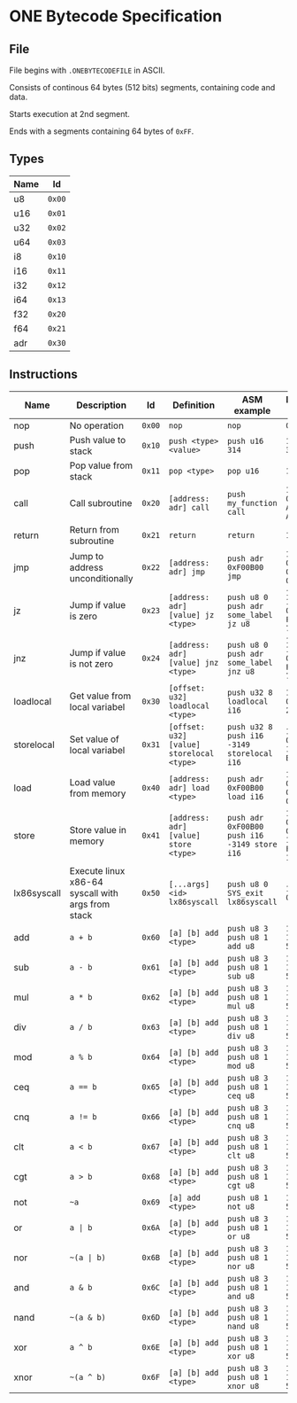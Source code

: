 
# ONE Bytecode Specification

## File

File begins with `.ONEBYTECODEFILE` in ASCII.

Consists of continous 64 bytes (512 bits) segments, containing code and data.

Starts execution at 2nd segment.

Ends with a segments containing 64 bytes of `0xFF`.

## Types

Name | Id
---|---
u8  | `0x00`
u16 | `0x01`
u32 | `0x02`
u64 | `0x03`
i8  | `0x10`
i16 | `0x11`
i32 | `0x12`
i64 | `0x13`
f32 | `0x20`
f64 | `0x21`
adr | `0x30`

## Instructions

Name | Description | Id | Definition | ASM example | Bytecode example
---|---|---|---|---|---
nop         | No operation | `0x00` | `nop` | `nop` | `00`
push        | Push value to stack | `0x10` | `push <type> <value>` | `push u16 314` | `10 02 01 3A`
pop         | Pop value from stack | `0x11` | `pop <type>` | `pop u16` | `11 02`
call        | Call subroutine | `0x20` | `[address: adr] call` | `push my_function call` | `10 30 00 00 00 21 A6 11 40 A1 10`
return      | Return from subroutine | `0x21` | `return` | `return` | `11`
jmp         | Jump to address unconditionally | `0x22` | `[address: adr] jmp` | `push adr 0xF00B00 jmp` | `10 30 00 00 00 00 00 F0 0B 00 12`
jz         | Jump if value is zero | `0x23` | `[address: adr] [value] jz <type>` | `push u8 0 push adr some_label jz u8` | `10 00 00 10 30 00 00 00 00 FF BB 04 7A 13 00`
jnz         | Jump if value is not zero | `0x24` | `[address: adr] [value] jnz <type>` | `push u8 0 push adr some_label jnz u8` | `10 00 00 10 30 00 00 00 00 FF BB 04 7A 14 00`
loadlocal   | Get value from local variabel | `0x30` | `[offset: u32] loadlocal <type>` | `push u32 8 loadlocal i16` | `10 02 00 00 00 08 20 11`
storelocal  | Set value of local variabel | `0x31` | `[offset: u32] [value] storelocal <type>` | `push u32 8 push i16 -3149 storelocal i16` | `10 02 00 00 00 08 10 11 F3 B3 00 11`
load        | Load value from memory | `0x40` | `[address: adr] load <type>` | `push adr 0xF00B00 load i16` | `10 30 00 00 00 00 00 F0 0B 00 30 11`
store       | Store value in memory | `0x41` | `[address: adr] [value] store <type>` | `push adr 0xF00B00 push i16 -3149 store i16` | `10 11 00 00 00 00 00 F0 0B 10 00 11 F3 B3 31 11`
lx86syscall | Execute linux x86-64 syscall with args from stack | `0x50` | `[...args] <id> lx86syscall` | `push u8 0 SYS_exit lx86syscall` | `10 00 00 0x3C 0x40`
add         | `a + b` | `0x60` | `[a] [b] add <type>` | `push u8 3 push u8 1 add u8` | `10 00 03 10 00 01 50 00`
sub         | `a - b` | `0x61` | `[a] [b] add <type>` | `push u8 3 push u8 1 sub u8` | `10 00 03 10 00 01 51 00`
mul         | `a * b` | `0x62` | `[a] [b] add <type>` | `push u8 3 push u8 1 mul u8` | `10 00 03 10 00 01 52 00`
div         | `a / b` | `0x63` | `[a] [b] add <type>` | `push u8 3 push u8 1 div u8` | `10 00 03 10 00 01 53 00`
mod         | `a % b` | `0x64` | `[a] [b] add <type>` | `push u8 3 push u8 1 mod u8` | `10 00 03 10 00 01 54 00`
ceq         | `a == b` | `0x65` | `[a] [b] add <type>` | `push u8 3 push u8 1 ceq u8` | `10 00 03 10 00 01 55 00`
cnq         | `a != b` | `0x66` | `[a] [b] add <type>` | `push u8 3 push u8 1 cnq u8` | `10 00 03 10 00 01 56 00`
clt         | `a < b` | `0x67` | `[a] [b] add <type>` | `push u8 3 push u8 1 clt u8` | `10 00 03 10 00 01 57 00`
cgt         | `a > b` | `0x68` | `[a] [b] add <type>` | `push u8 3 push u8 1 cgt u8` | `10 00 03 10 00 01 58 00`
not         | `~a` | `0x69` | `[a] add <type>` | `push u8 1 not u8` | `10 00 01 59 00`
or          | `a \| b` | `0x6A` | `[a] [b] add <type>` | `push u8 3 push u8 1 or u8` | `10 00 03 10 00 01 5A 00`
nor         | `~(a \| b)` | `0x6B` | `[a] [b] add <type>` | `push u8 3 push u8 1 nor u8` | `10 00 03 10 00 01 5B 00`
and         | `a & b` | `0x6C` | `[a] [b] add <type>` | `push u8 3 push u8 1 and u8` | `10 00 03 10 00 01 5C 00`
nand        | `~(a & b)` | `0x6D` | `[a] [b] add <type>` | `push u8 3 push u8 1 nand u8` | `10 00 03 10 00 01 5D 00`
xor         | `a ^ b` | `0x6E` | `[a] [b] add <type>` | `push u8 3 push u8 1 xor u8` | `10 00 03 10 00 01 5E 00`
xnor        | `~(a ^ b)` | `0x6F` | `[a] [b] add <type>` | `push u8 3 push u8 1 xnor u8` | `10 00 03 10 00 01 5F 00`



